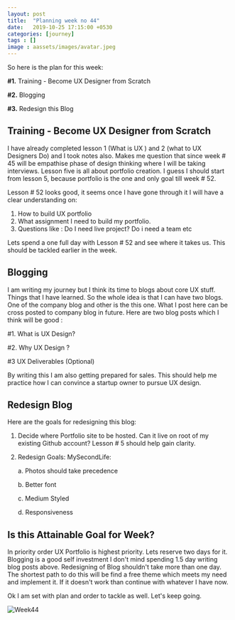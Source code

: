 ```yaml
---
layout: post
title:  "Planning week no 44"
date:   2019-10-25 17:15:00 +0530
categories: [journey]
tags : []
image : aassets/images/avatar.jpeg
---
```


So here is the plan for this week:

**#1.** Training - Become UX Designer from Scratch

**#2.** Blogging

**#3.** Redesign this Blog 

## Training - Become UX Designer from Scratch

I have already completed lesson 1 (What is UX ) and 2 (what to UX Designers Do) and I took notes also. Makes me question that since week # 45 will be empathise phase of design thinking where I will be taking interviews.  Lesson five is all about portfolio creation.  I guess I should start from lesson 5, because portfolio is the one and only goal till week # 52. 

Lesson # 52 looks good, it seems once I have gone through it I will have a clear understanding on:

1. How to build UX portfolio
2. What assignment I need to build my portfolio.  
3. Questions like : Do I need live project? Do i need a team etc

Lets spend a one full day with Lesson # 52 and see where it takes us. This should be tackled earlier in the week. 

## Blogging

I am writing my journey but I think its time to blogs about core UX stuff. Things that I have learned.  So the whole idea is that I can have two blogs.  One of the company blog and other is the this one.  What I post here can be cross posted to company blog in future.  Here are two blog posts which I think will be good :

#1. What is UX Design?

#2. Why UX Design ?

#3 UX Deliverables (Optional)

By writing this I am also getting prepared for sales.  This should help me practice how I can convince a startup owner to pursue UX design. 

## Redesign Blog

Here are the goals for redesigning this blog:

1. Decide where Portfolio site to be hosted.  Can it live on root of my existing Github account? Lesson # 5 should help gain clarity.

2. Redesign Goals: MySecondLife:

   a. Photos should take precedence

   b. Better font

   c. Medium Styled

   d. Responsiveness

   

## Is this Attainable Goal for Week?

In priority order UX Portfolio is highest priority. Lets reserve two days for it. Blogging is a good self investment I don't mind spending 1.5 day writing blog posts above.  Redesigning of Blog shouldn't take more than one day.  The shortest path to do this will be find a free theme which meets my need and implement it. If it doesn't work than continue with whatever I have now. 

Ok I am set with plan and order to tackle as well. Let's keep going.

![Week44]({{site.baseurl}}/assets/img/week44.jpg)